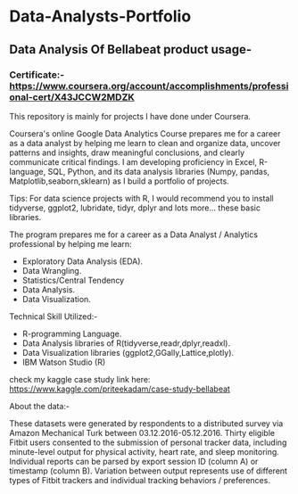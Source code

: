 # Data-Analysts-Portfolio

## Data Analysis Of Bellabeat product usage-

###   Certificate:- https://www.coursera.org/account/accomplishments/professional-cert/X43JCCW2MDZK

 This repository is mainly for projects I have done under Coursera.

 Coursera's online Google Data Analytics Course prepares me for a career as a data analyst by helping me 
learn to clean and organize data, uncover patterns and insights, draw meaningful conclusions, and clearly
 communicate critical findings. I am developing proficiency in Excel, R-language, SQL, Python, and its data 
analysis libraries (Numpy, pandas, Matplotlib,seaborn,sklearn) as I build a portfolio of projects.

Tips: For data science projects with R, I would recommend you to install tidyverse, ggplot2, lubridate, 
tidyr, dplyr and lots more... these basic libraries.

The program prepares me for a career as a Data Analyst / Analytics professional by helping me learn:
  - Exploratory Data Analysis (EDA).
  - Data Wrangling.
  - Statistics/Central Tendency
  - Data Analysis.
  - Data Visualization.

Technical Skill Utilized:-
 
  - R-programming Language.
  - Data Analysis libraries of R(tidyverse,readr,dplyr,readxl).
  - Data Visualization libraries (ggplot2,GGally,Lattice,plotly).
  - IBM Watson Studio (R)
  

check my kaggle case study link here:
https://www.kaggle.com/priteekadam/case-study-bellabeat


  About the data:-

 These datasets were generated by respondents to a distributed survey 
via Amazon Mechanical Turk between 03.12.2016-05.12.2016. 
Thirty eligible Fitbit users consented to the submission of personal 
tracker data, including minute-level output for physical activity, 
heart rate, and sleep monitoring. Individual reports can be parsed by
 export session ID (column A) or timestamp (column B). Variation 
between output represents use of different types of Fitbit trackers 
and individual tracking behaviors / preferences.
